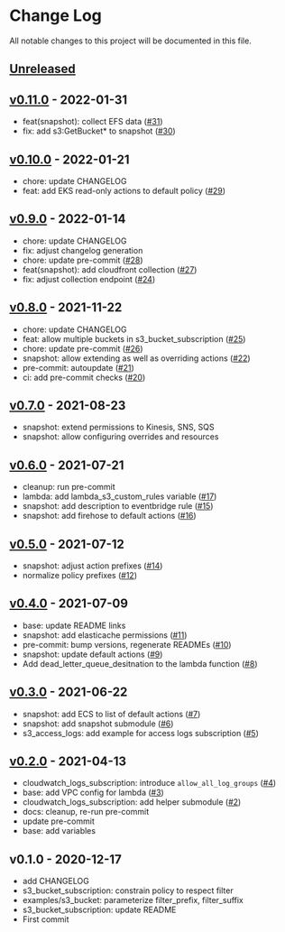 # Change Log

All notable changes to this project will be documented in this file.

<a name="unreleased"></a>
## [Unreleased]



<a name="v0.11.0"></a>
## [v0.11.0] - 2022-01-31

- feat(snapshot): collect EFS data ([#31](https://github.com/observeinc/terraform-aws-lambda/issues/31))
- fix: add s3:GetBucket* to snapshot ([#30](https://github.com/observeinc/terraform-aws-lambda/issues/30))


<a name="v0.10.0"></a>
## [v0.10.0] - 2022-01-21

- chore: update CHANGELOG
- feat: add EKS read-only actions to default policy ([#29](https://github.com/observeinc/terraform-aws-lambda/issues/29))


<a name="v0.9.0"></a>
## [v0.9.0] - 2022-01-14

- chore: update CHANGELOG
- fix: adjust changelog generation
- chore: update pre-commit ([#28](https://github.com/observeinc/terraform-aws-lambda/issues/28))
- feat(snapshot): add cloudfront collection ([#27](https://github.com/observeinc/terraform-aws-lambda/issues/27))
- fix: adjust collection endpoint ([#24](https://github.com/observeinc/terraform-aws-lambda/issues/24))


<a name="v0.8.0"></a>
## [v0.8.0] - 2021-11-22

- chore: update CHANGELOG
- feat: allow multiple buckets in s3_bucket_subscription ([#25](https://github.com/observeinc/terraform-aws-lambda/issues/25))
- chore: update pre-commit ([#26](https://github.com/observeinc/terraform-aws-lambda/issues/26))
- snapshot: allow extending as well as overriding actions ([#22](https://github.com/observeinc/terraform-aws-lambda/issues/22))
- pre-commit: autoupdate ([#21](https://github.com/observeinc/terraform-aws-lambda/issues/21))
- ci: add pre-commit checks ([#20](https://github.com/observeinc/terraform-aws-lambda/issues/20))


<a name="v0.7.0"></a>
## [v0.7.0] - 2021-08-23

- snapshot: extend permissions to Kinesis, SNS, SQS
- snapshot: allow configuring overrides and resources


<a name="v0.6.0"></a>
## [v0.6.0] - 2021-07-21

- cleanup: run pre-commit
- lambda: add lambda_s3_custom_rules variable ([#17](https://github.com/observeinc/terraform-aws-lambda/issues/17))
- snapshot: add description to eventbridge rule ([#15](https://github.com/observeinc/terraform-aws-lambda/issues/15))
- snapshot: add firehose to default actions ([#16](https://github.com/observeinc/terraform-aws-lambda/issues/16))


<a name="v0.5.0"></a>
## [v0.5.0] - 2021-07-12

- snapshot: adjust action prefixes ([#14](https://github.com/observeinc/terraform-aws-lambda/issues/14))
- normalize policy prefixes ([#12](https://github.com/observeinc/terraform-aws-lambda/issues/12))


<a name="v0.4.0"></a>
## [v0.4.0] - 2021-07-09

- base: update README links
- snapshot: add elasticache permissions ([#11](https://github.com/observeinc/terraform-aws-lambda/issues/11))
- pre-commit: bump versions, regenerate READMEs ([#10](https://github.com/observeinc/terraform-aws-lambda/issues/10))
- snapshot: update default actions ([#9](https://github.com/observeinc/terraform-aws-lambda/issues/9))
- Add dead_letter_queue_desitnation to the lambda function ([#8](https://github.com/observeinc/terraform-aws-lambda/issues/8))


<a name="v0.3.0"></a>
## [v0.3.0] - 2021-06-22

- snapshot: add ECS to list of default actions ([#7](https://github.com/observeinc/terraform-aws-lambda/issues/7))
- snapshot: add snapshot submodule ([#6](https://github.com/observeinc/terraform-aws-lambda/issues/6))
- s3_access_logs: add example for access logs subscription ([#5](https://github.com/observeinc/terraform-aws-lambda/issues/5))


<a name="v0.2.0"></a>
## [v0.2.0] - 2021-04-13

- cloudwatch_logs_subscription: introduce `allow_all_log_groups` ([#4](https://github.com/observeinc/terraform-aws-lambda/issues/4))
- base: add VPC config for lambda ([#3](https://github.com/observeinc/terraform-aws-lambda/issues/3))
- cloudwatch_logs_subscription: add helper submodule ([#2](https://github.com/observeinc/terraform-aws-lambda/issues/2))
- docs: cleanup, re-run pre-commit
- update pre-commit
- base: add variables


<a name="v0.1.0"></a>
## v0.1.0 - 2020-12-17

- add CHANGELOG
- s3_bucket_subscription: constrain policy to respect filter
- examples/s3_bucket: parameterize filter_prefix, filter_suffix
- s3_bucket_subscription: update README
- First commit


[Unreleased]: https://github.com/observeinc/terraform-aws-lambda/compare/v0.11.0...HEAD
[v0.11.0]: https://github.com/observeinc/terraform-aws-lambda/compare/v0.10.0...v0.11.0
[v0.10.0]: https://github.com/observeinc/terraform-aws-lambda/compare/v0.9.0...v0.10.0
[v0.9.0]: https://github.com/observeinc/terraform-aws-lambda/compare/v0.8.0...v0.9.0
[v0.8.0]: https://github.com/observeinc/terraform-aws-lambda/compare/v0.7.0...v0.8.0
[v0.7.0]: https://github.com/observeinc/terraform-aws-lambda/compare/v0.6.0...v0.7.0
[v0.6.0]: https://github.com/observeinc/terraform-aws-lambda/compare/v0.5.0...v0.6.0
[v0.5.0]: https://github.com/observeinc/terraform-aws-lambda/compare/v0.4.0...v0.5.0
[v0.4.0]: https://github.com/observeinc/terraform-aws-lambda/compare/v0.3.0...v0.4.0
[v0.3.0]: https://github.com/observeinc/terraform-aws-lambda/compare/v0.2.0...v0.3.0
[v0.2.0]: https://github.com/observeinc/terraform-aws-lambda/compare/v0.1.0...v0.2.0
